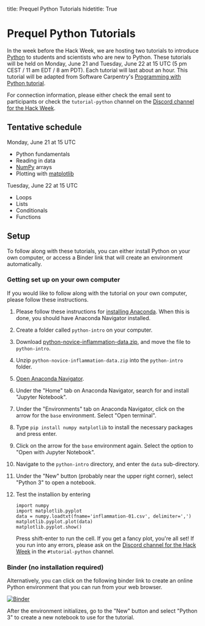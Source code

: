 title: Prequel Python Tutorials
hidetitle: True

# Prequel Python Tutorials

In the week before the Hack Week, we are hosting two tutorials to
introduce [Python](https://www.python.org/) to students and scientists
who are new to Python.  These tutorials will be held on Monday, June 21
and Tuesday, June 22 at 15 UTC (5 pm CEST / 11 am EDT / 8 am PDT).  Each
tutorial will last about an hour.  This tutorial will be adapted from
Software Carpentry's [Programming with Python
tutorial](https://swcarpentry.github.io/python-novice-inflammation/).

For connection information, please either check the email sent to
participants or check the `tutorial-python` channel on the
[Discord channel for the Hack Week](https://discord.gg/HdsZkp9M35).

## Tentative schedule

Monday, June 21 at 15 UTC

 * Python fundamentals
 * Reading in data
 * [NumPy](https://numpy.org/) arrays
 * Plotting with [matplotlib](https://matplotlib.org/)  
  
Tuesday, June 22 at 15 UTC

 * Loops
 * Lists
 * Conditionals
 * Functions

## Setup

To follow along with these tutorials, you can either install Python on
your own computer, or access a Binder link that will create an environment
automatically.  

### Getting set up on your own computer

If you would like to follow along with the tutorial on your own computer,
please follow these instructions.

1. Please follow these instructions for
   [installing Anaconda](https://docs.anaconda.com/anaconda/install/).
   When this is done, you should have Anaconda Navigator installed.
2. Create a folder called `python-intro` on your computer.
3. Download [python-novice-inflammation-data.zip](https://swcarpentry.github.io/python-novice-inflammation/data/python-novice-inflammation-data.zip),
   and move the file to `python-intro`.
4. Unzip `python-novice-inflammation-data.zip` into the `python-intro`
   folder.
5. [Open Anaconda Navigator](https://docs.anaconda.com/anaconda/user-guide/getting-started/#open-navigator).
5. Under the "Home" tab on Anaconda Navigator, search for and install
   "Jupyter Notebook".
6. Under the "Environments" tab on Anaconda Navigator, click on the
   arrow for the `base` environment.  Select "Open terminal".
7. Type `pip install numpy matplotlib` to install the necessary packages
   and press enter.   
8. Click on the arrow for the `base` environment again. Select the
   option to "Open with Jupyter Notebook".
9. Navigate to the `python-intro` directory, and enter the `data`
   sub-directory.
10. Under the "New" button (probably near the upper right corner),
    select "Python 3" to open a notebook.   
11. Test the installion by entering

        import numpy
        import matplotlib.pyplot
        data = numpy.loadtxt(fname='inflammation-01.csv', delimiter=',')
        matplotlib.pyplot.plot(data)
        matplotlib.pyplot.show()

    Press shift-enter to run the cell.  If you get a fancy plot, you're
    all set!  If you run into any errors, please ask on the 
    [Discord channel for the Hack Week](https://discord.gg/HdsZkp9M35)
    in the `#tutorial-python` channel.

### Binder (no installation required)

Alternatively, you can click on the following binder link to create an
online Python environment that you can run from your web browser.

[![Binder](https://mybinder.org/badge_logo.svg)](https://mybinder.org/v2/gh/PlasmaPy/hack-week-python-intro/HEAD)

After the environment initializes, go to the "New" button and select 
"Python 3" to create a new notebook to use for the tutorial.
